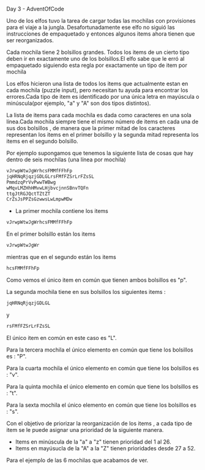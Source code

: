 <!--- Si no entendés el inglés acá tenés una traducción( no es la más académica pero va) -->
Day 3 - AdventOfCode

Uno de los elfos tuvo la tarea de cargar todas las mochilas con provisiones para el viaje a la jungla. Desafortunadamente ese elfo no siguió las instrucciones de empaquetado y entonces algunos items ahora tienen que ser reorganizados.

Cada mochila tiene 2 bolsillos grandes. Todos los items de un cierto tipo deben ir en exactamente uno de los bolsillos.El elfo sabe que le erró al empaquetado siguiendo esta regla por exactamente un tipo de item por mochila 

Los elfos hicieron una lista de todos los items que actualmente estan en cada mochila (puzzle input), pero necesitan tu ayuda para encontrar los errores.Cada tipo de item es identificado por una única letra en mayúscula o minúscula(por ejemplo, "a" y "A" son dos tipos distintos).


La lista de items para cada mochila es dada como caracteres en una sola línea.Cada mochila siempre tiene el mismo número de items en cada una de sus dos bolsillos , de manera que la primer mitad de los caracteres representan los items en el primer bolsillo y la segunda mitad representa los items en el segundo bolsillo.

Por ejemplo supongamos que tenemos la siguiente lista de cosas que hay dentro de seis mochilas (una línea por mochila)

```sh
vJrwpWtwJgWrhcsFMMfFFhFp
jqHRNqRjqzjGDLGLrsFMfFZSrLrFZsSL
PmmdzqPrVvPwwTWBwg
wMqvLMZHhHMvwLHjbvcjnnSBnvTQFn
ttgJtRGJQctTZtZT
CrZsJsPPZsGzwwsLwLmpwMDw
```
- La primer mochila contiene los items 

```sh
vJrwpWtwJgWrhcsFMMfFFhFp 
```
En el primer bolsillo están los items 

```sh
vJrwpWtwJgWr
```
mientras que en el segundo están los items 

```sh 
hcsFMMfFFhFp
```
Como vemos el único item en común que tienen ambos bolsillos es "p".

La segunda mochila tiene en sus bolsillos los siguientes items :
 
```sh
jqHRNqRjqzjGDLGL
```
y 

```sh
rsFMfFZSrLrFZsSL
```
El único item en común en este caso es "L".

Para la tercera mochila el único elemento en común que tiene los bolsillos es : "P".

Para la cuarta mochila el único elemento en común que tiene los bolsillos es : "v".

Para la quinta mochila el único elemento en común que tiene los bolsillos es : "t".

Para la sexta mochila el único elemento en común que tiene los bolsillos es : "s".

Con el objetivo de priorizar la reorganización de los items , a cada tipo de item se le puede asignar una prioridad de la siguiente manera.

- Items en minúscula de la "a" a "z" tienen prioridad del 1 al 26.
- Items en mayúsucla de la "A" a la "Z" tienen prioridades desde 27 a 52.

Para el ejemplo de las 6 mochilas que acabamos de ver.